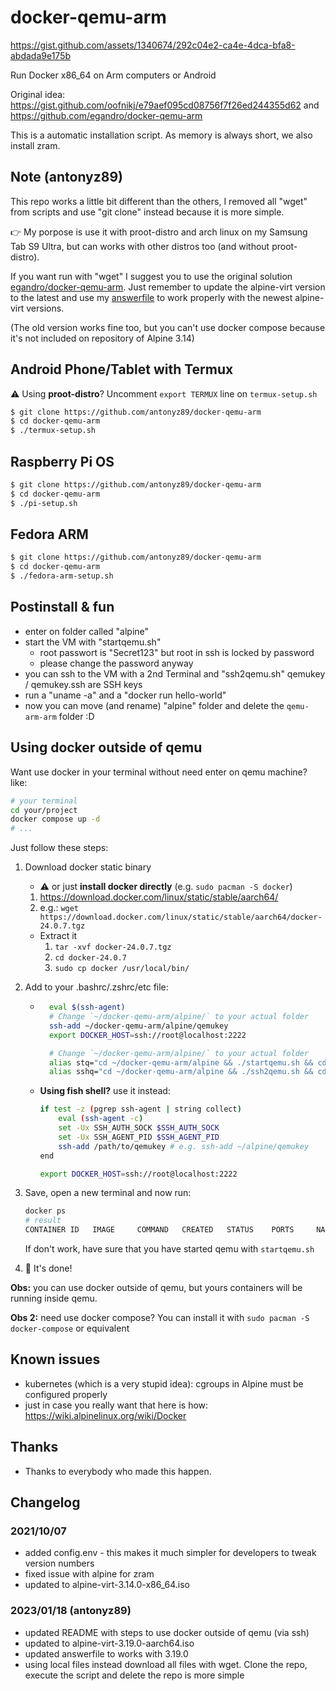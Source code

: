 # docker-qemu-arm

https://gist.github.com/assets/1340674/292c04e2-ca4e-4dca-bfa8-abdada9e175b

Run Docker x86_64 on Arm computers or Android

Original idea: <https://gist.github.com/oofnikj/e79aef095cd08756f7f26ed244355d62> and <https://github.com/egandro/docker-qemu-arm>

This is a automatic installation script. As memory is always short, we also install zram.

## Note (antonyz89)

This repo works a little bit different than the others, I removed all "wget" from scripts and use "git clone" instead because it is more simple.

👉 My porpose is use it with proot-distro and arch linux  on my Samsung Tab S9 Ultra, but can works with other distros too (and without proot-distro).

If you want run with "wget" I suggest you to use the original solution [egandro/docker-qemu-arm](https://github.com/egandro/docker-qemu-arm).
Just remember to update the alpine-virt version to the latest and use my [answerfile](./answerfile) to work properly with the newest alpine-virt versions.

(The old version works fine too, but you can't use docker compose because it's not included on repository of Alpine 3.14)


## Android Phone/Tablet with Termux

⚠️ Using **proot-distro**? Uncomment `export TERMUX` line on `termux-setup.sh`

```bash
$ git clone https://github.com/antonyz89/docker-qemu-arm
$ cd docker-qemu-arm
$ ./termux-setup.sh
```

## Raspberry Pi OS

```bash
$ git clone https://github.com/antonyz89/docker-qemu-arm
$ cd docker-qemu-arm
$ ./pi-setup.sh
```

## Fedora ARM

```bash
$ git clone https://github.com/antonyz89/docker-qemu-arm
$ cd docker-qemu-arm
$ ./fedora-arm-setup.sh
```


## Postinstall & fun

- enter on folder called "alpine"
- start the VM with "startqemu.sh"
    - root passwort is "Secret123" but root in ssh is locked by password
    - please change the password anyway
- you can ssh to the VM with a 2nd Terminal and "ssh2qemu.sh" qemukey / qemukey.ssh are SSH keys
- run a "uname -a" and a "docker run hello-world"
- now you can move (and rename) "alpine" folder and delete the `qemu-arm-arm` folder :D

## Using docker outside of qemu

Want use docker in your terminal without need enter on qemu machine? like:

```sh
# your terminal
cd your/project
docker compose up -d
# ...
```

Just follow these steps:

1. Download docker static binary
    - ⚠️ or just **install docker directly** (e.g. `sudo pacman -S docker`)
    1. https://download.docker.com/linux/static/stable/aarch64/
    2. e.g.: `wget https://download.docker.com/linux/static/stable/aarch64/docker-24.0.7.tgz`

    - Extract it
        1. `tar -xvf docker-24.0.7.tgz`
        2. `cd docker-24.0.7`
        3. `sudo cp docker /usr/local/bin/`

2. Add to your .bashrc/.zshrc/etc file:
    - ```sh
        eval $(ssh-agent)
        # Change `~/docker-qemu-arm/alpine/` to your actual folder
        ssh-add ~/docker-qemu-arm/alpine/qemukey 
        export DOCKER_HOST=ssh://root@localhost:2222

        # Change `~/docker-qemu-arm/alpine/` to your actual folder
        alias stq="cd ~/docker-qemu-arm/alpine && ./startqemu.sh && cd"
        alias sshq="cd ~/docker-qemu-arm/alpine && ./ssh2qemu.sh && cd"
        ```

    - **Using fish shell?** use it instead:

        ```sh
        if test -z (pgrep ssh-agent | string collect)
            eval (ssh-agent -c)
            set -Ux SSH_AUTH_SOCK $SSH_AUTH_SOCK
            set -Ux SSH_AGENT_PID $SSH_AGENT_PID
            ssh-add /path/to/qemukey # e.g. ssh-add ~/alpine/qemukey
        end

        export DOCKER_HOST=ssh://root@localhost:2222
        ```

3. Save, open a new terminal and now run:

    ```sh
    docker ps
    # result
    CONTAINER ID   IMAGE     COMMAND   CREATED   STATUS    PORTS     NAMES
    ```

    If don't work, have sure that you have started qemu with `startqemu.sh`

4. 🚀 It's done!

**Obs:** you can use docker outside of qemu, but yours containers will be running inside qemu.

**Obs 2:** need use docker compose? You can install it with `sudo pacman -S docker-compose` or equivalent

## Known issues

- kubernetes (which is a very stupid idea): cgroups in Alpine must be configured properly
- just in case you really want that here is how: <https://wiki.alpinelinux.org/wiki/Docker>

## Thanks

- Thanks to everybody who made this happen.

## Changelog
### 2021/10/07

- added config.env - this makes it much simpler for developers to tweak version numbers
- fixed issue with alpine for zram
- updated to alpine-virt-3.14.0-x86_64.iso

### 2023/01/18 (antonyz89)

- updated README with steps to use docker outside of qemu (via ssh)
- updated to alpine-virt-3.19.0-aarch64.iso
- updated answerfile to works with 3.19.0
- using local files instead download all files with wget. Clone the repo, execute the script and delete the repo is more simple


